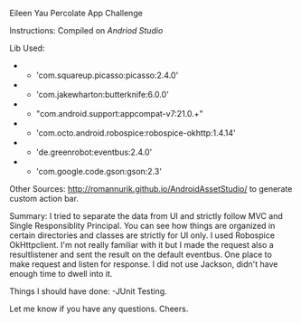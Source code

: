 Eileen Yau
Percolate App Challenge

Instructions:
Compiled on *Andriod Studio* 

Lib Used: 
* * 'com.squareup.picasso:picasso:2.4.0' 
* * 'com.jakewharton:butterknife:6.0.0' 
* * "com.android.support:appcompat-v7:21.0.+" 
* * 'com.octo.android.robospice:robospice-okhttp:1.4.14' 
* * 'de.greenrobot:eventbus:2.4.0' 
* * 'com.google.code.gson:gson:2.3'

Other Sources:
http://romannurik.github.io/AndroidAssetStudio/ to generate custom action bar.

Summary:
I tried to separate the data from UI and strictly follow MVC and Single Responsiblity Principal.
You can see how things are organized in certain directories and classes are strictly for UI
only.
I used Robospice OkHttpclient. I'm not really familiar with it but
I made the request also a resultlistener and sent the result on the default eventbus.
One place to make request and listen for response.
I did not use Jackson, didn't have enough time to dwell into it. 

Things I should have done:
-JUnit Testing. 

Let me know if you have any questions.
Cheers.